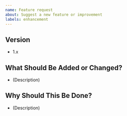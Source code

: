```yaml
---
name: Feature request
about: Suggest a new feature or improvement
labels: enhancement
---
```


## Version
<!-- What Minecraft version(s) should this be added to? -->

- 1.x

## What Should Be Added or Changed?
<!-- What should be done and how? Please describe in as much detail as possible. -->

- (Description)

## Why Should This Be Done?
<!-- What improvements or benefits does this offer? -->

- (Description)

